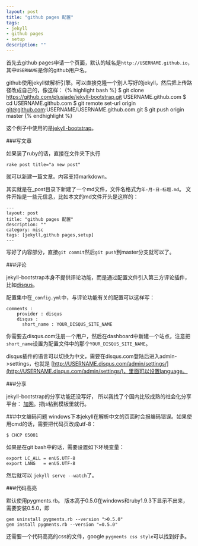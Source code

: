 ```yaml
---
layout: post
title: "github pages 配置"
tags: 
- jekyll
- github pages
- setup
description: ""
---
```


首先去github pages申请一个页面，默认的域名是`http://USERNAME.github.io`，其中`USERNAME`是你的github用户名。

github使用jekyll做解析引擎。可以直接克隆一个别人写好的jekyll，然后把上传路径改成自己的，像这样：
{% highlight bash %}
$ git clone https://github.com/plusjade/jekyll-bootstrap.git USERNAME.github.com
$ cd USERNAME.github.com
$ git remote set-url origin git@github.com:USERNAME/USERNAME.github.com.git
$ git push origin master
{% endhighlight %}

这个例子中使用的是[jekyll-bootstrap]("https://github.com/plusjade/jekyll-bootstrap")。

###写文章

如果装了ruby的话，直接在文件夹下执行

	rake post title="a new post"

就可以新建一篇文章。内容支持markdown。

其实就是在_post目录下新建了一个md文件，文件名格式为`年-月-日-标题.md`。 文件开始是一些元信息，比如本文的md文件开头是这样的：

	---
	layout: post
	title: "github pages 配置"
	description: ""
	category: misc
	tags: [jekyll,github pages,setup]
	---

写好了内容部分，直接`git commit`然后`git push`到master分支就可以了。

###评论

jekyll-bootstrap本身不提供评论功能，而是通过配置文件引入第三方评论插件， 比如[disqus](http://disqus.com/)。 

配置集中在`_config.yml`中，与评论功能有关的配置可以这样写：

	comments :
	    provider : disqus
	    disqus :
	      short_name : YOUR_DISQUS_SITE_NAME

你需要去disqus.com注册一个用户，然后在dashboard中新建一个站点，注意把`short_name`设置为配置文件中的那个`YOUR_DISQUS_SITE_NAME`。

disqus插件的语言可以切换为中文，需要在disqus.com登陆后进入admin->settings，也就是 [http://USERNAME.disqus.com/admin/settings/](http://USERNAME.disqus.com/admin/settings/)，里面可以设置language。

###分享

jekyll-bootstrap的分享功能还没写好， 所以我找了个国内比较成熟的社会化分享平台： [加网](http://www.jiathis.com/getcode/icon)。把js粘到模板里就行。

###中文编码问题
windows下本jekyll在解析中文的页面时会报编码错误。如果使用cmd的话，需要把代码页改成utf-8：

	$ CHCP 65001

如果是在git bash中的话，需要设置如下环境变量：
	
	export LC_ALL = enUS.UTF-8
	export LANG   = enUS.UTF-8

然后就可以 `jekyll serve --watch`了。

###代码高亮

默认使用pygments.rb。 版本高于0.5.0在windows和ruby1.9.3下显示不出来，需要安装0.5.0，即

	gem uninstall pygments.rb --version ">0.5.0"
	gem install pygments.rb --version "=0.5.0"

还需要一个代码高亮的css的文件，google `pygments css style`可以找到好多。